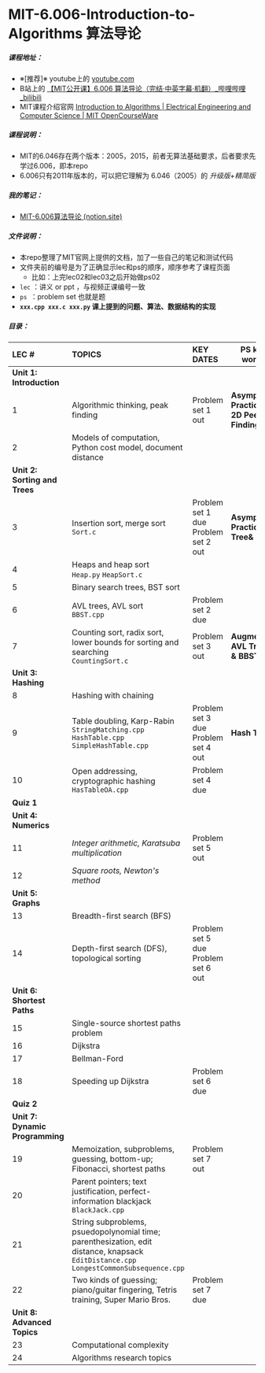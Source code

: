 # MIT-6.006-Introduction-to-Algorithms 算法导论
##### 课程地址：

- ※[推荐]※ youtube上的 [youtube.com](https://www.youtube.com/watch?v=HtSuA80QTyo&list=PLUl4u3cNGP61Oq3tWYp6V_F-5jb5L2iHb&ab_channel=MITOpenCourseWare)
- B站上的 [【MIT公开课】6.006 算法导论（完结·中英字幕·机翻）_哔哩哔哩_bilibili](https://www.bilibili.com/video/av84549127?spm_id_from=333.788.b_636f6d6d656e74.7)
- MIT课程介绍官网 [Introduction to Algorithms | Electrical Engineering and Computer Science | MIT OpenCourseWare](https://ocw.mit.edu/courses/electrical-engineering-and-computer-science/6-006-introduction-to-algorithms-fall-2011/)

##### 课程说明：

- MIT的6.046存在两个版本：2005，2015，前者无算法基础要求，后者要求先学过6.006，即本repo 
- 6.006只有2011年版本的，可以把它理解为 6.046（2005）的 *升级版+精简版* 

##### 我的笔记：

- [MIT-6.006算法导论 (notion.site)](https://chambray-launch-d34.notion.site/MIT-6-006-c0d7fa39f4054b64b14eed04e7554163)

##### 文件说明：

- 本repo整理了MIT官网上提供的文档，加了一些自己的笔记和测试代码
- 文件夹前的编号是为了正确显示lec和ps的顺序，顺序参考了课程页面
  - 比如：上完lec02和lec03之后开始做ps02
- `lec` ：讲义 or ppt ，与视频正课编号一致
- `ps `：problem set 也就是题
- **`xxx.cpp xxx.c xxx.py` 课上提到的问题、算法、数据结构的实现**



##### 目录：

| LEC #                           | TOPICS                                                       | KEY DATES                                 | PS key words                              |
| :------------------------------ | :----------------------------------------------------------- | :---------------------------------------- | ----------------------------------------- |
| **Unit 1: Introduction**        |                                                              |                                           |                                           |
| 1                               | Algorithmic thinking, peak finding                           | Problem set 1 out                         | **Asymptotic Practice & 2D Peek-Finding** |
| 2                               | Models of computation, Python cost model, document distance  |                                           |                                           |
| **Unit 2: Sorting and Trees**   |                                                              |                                           |                                           |
| 3                               | Insertion sort, merge sort<br />`Sort.c`                     | Problem set 1 due <br />Problem set 2 out | **Asymptotic Practice of Tree& Heap**     |
| 4                               | Heaps and heap sort<br />`Heap.py` `HeapSort.c`              |                                           |                                           |
| 5                               | Binary search trees, BST sort                                |                                           |                                           |
| 6                               | AVL trees, AVL sort<br />`BBST.cpp`                          | Problem set 2 due                         |                                           |
| 7                               | Counting sort, radix sort, lower bounds for sorting and searching<br />`CountingSort.c` | Problem set 3 out                         | **Augmented AVL Trees** **&** **BBST**    |
| **Unit 3: Hashing**             |                                                              |                                           |                                           |
| 8                               | Hashing with chaining                                        |                                           |                                           |
| 9                               | Table doubling, Karp-Rabin<br />`StringMatching.cpp`<br />`HashTable.cpp` `SimpleHashTable.cpp` | Problem set 3 due <br />Problem set 4 out | **Hash Table**                            |
| 10                              | Open addressing, cryptographic hashing<br />`HasTableOA.cpp` | Problem set 4 due                         |                                           |
| **Quiz 1**                      |                                                              |                                           |                                           |
| **Unit 4: Numerics**            |                                                              |                                           |                                           |
| 11                              | *Integer arithmetic, Karatsuba multiplication*               | Problem set 5 out                         |                                           |
| 12                              | *Square roots, Newton's method*                              |                                           |                                           |
| **Unit 5: Graphs**              |                                                              |                                           |                                           |
| 13                              | Breadth-first search (BFS)                                   |                                           |                                           |
| 14                              | Depth-first search (DFS), topological sorting                | Problem set 5 due <br />Problem set 6 out |                                           |
| **Unit 6: Shortest Paths**      |                                                              |                                           |                                           |
| 15                              | Single-source shortest paths problem                         |                                           |                                           |
| 16                              | Dijkstra                                                     |                                           |                                           |
| 17                              | Bellman-Ford                                                 |                                           |                                           |
| 18                              | Speeding up Dijkstra                                         | Problem set 6 due                         |                                           |
| **Quiz 2**                      |                                                              |                                           |                                           |
| **Unit 7: Dynamic Programming** |                                                              |                                           |                                           |
| 19                              | Memoization, subproblems, guessing, bottom-up; Fibonacci, shortest paths | Problem set 7 out                         |                                           |
| 20                              | Parent pointers; text justification, perfect-information blackjack<br />`BlackJack.cpp` |                                           |                                           |
| 21                              | String subproblems, psuedopolynomial time; parenthesization, edit distance, knapsack<br />`EditDistance.cpp`<br />`LongestCommonSubsequence.cpp` |                                           |                                           |
| 22                              | Two kinds of guessing; piano/guitar fingering, Tetris training, Super Mario Bros. | Problem set 7 due                         |                                           |
| **Unit 8: Advanced Topics**     |                                                              |                                           |                                           |
| 23                              | Computational complexity                                     |                                           |                                           |
| 24                              | Algorithms research topics                                   |                                           |                                           |


